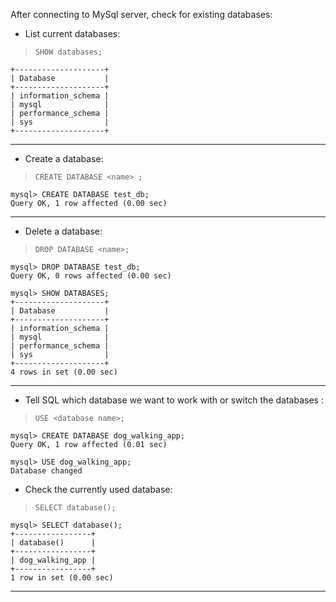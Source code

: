 After connecting to MySql server, check for existing databases:

* List current databases: 

> `SHOW databases;` 

```
+--------------------+
| Database           |
+--------------------+
| information_schema |
| mysql              |
| performance_schema |
| sys                |
+--------------------+
```
___

* Create a database:

> `CREATE DATABASE <name> ;` 
```
mysql> CREATE DATABASE test_db;
Query OK, 1 row affected (0.00 sec)
```

___
* Delete a database:

> `DROP DATABASE <name>;`

```
mysql> DROP DATABASE test_db;
Query OK, 0 rows affected (0.00 sec)

mysql> SHOW DATABASES;
+--------------------+
| Database           |
+--------------------+
| information_schema |
| mysql              |
| performance_schema |
| sys                |
+--------------------+
4 rows in set (0.00 sec)

```
---

* Tell SQL which database we want to work with or switch the databases :

> `USE <database name>;`

```
mysql> CREATE DATABASE dog_walking_app;
Query OK, 1 row affected (0.01 sec)

mysql> USE dog_walking_app;
Database changed
```
* Check the currently used database:

> `SELECT database();`

```
mysql> SELECT database();
+-----------------+
| database()      |
+-----------------+
| dog_walking_app |
+-----------------+
1 row in set (0.00 sec)
```

___

